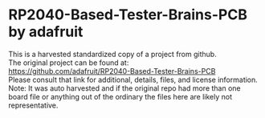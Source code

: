 
# RP2040-Based-Tester-Brains-PCB by adafruit  
This is a harvested standardized copy of a project from github.  
The original project can be found at:  
https://github.com/adafruit/RP2040-Based-Tester-Brains-PCB  
Please consult that link for additional, details, files, and license information.  
Note: It was auto harvested and if the original repo had more than one board file or anything out of the ordinary the files here are likely not representative.  
    